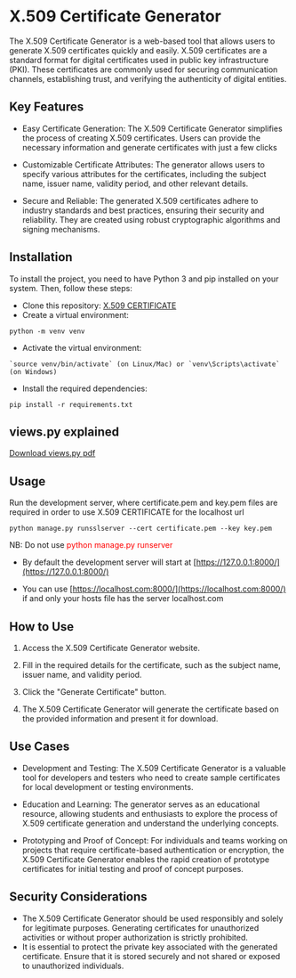 # X.509 Certificate Generator

The X.509 Certificate Generator is a web-based tool that allows users to generate X.509 certificates quickly and easily. X.509 certificates are a standard format for digital certificates used in public key infrastructure (PKI). These certificates are commonly used for securing communication channels, establishing trust, and verifying the authenticity of digital entities.

## Key Features

- Easy Certificate Generation: The X.509 Certificate Generator simplifies the process of creating X.509 certificates. Users can provide the necessary information and generate certificates with just a few clicks
- Customizable Certificate Attributes: The generator allows users to specify various attributes for the certificates, including the subject name, issuer name, validity period, and other relevant details.

- Secure and Reliable: The generated X.509 certificates adhere to industry standards and best practices, ensuring their security and reliability. They are created using robust cryptographic algorithms and signing mechanisms.

## Installation

To install the project, you need to have Python 3 and pip installed on your system. Then, follow these steps:

- Clone this repository: 
[X.509 CERTIFICATE](https://github.com/Kjeff24/X.509-certificate.git)
- Create a virtual environment: 
```
python -m venv venv
```
- Activate the virtual environment: 
```
`source venv/bin/activate` (on Linux/Mac) or `venv\Scripts\activate` (on Windows)
```
- Install the required dependencies: 
```
pip install -r requirements.txt
```

## views.py explained
[Download views.py pdf](<static/assets/Project X509 certificate.pdf>)


## Usage
Run the development server, where certificate.pem and key.pem files are required in order to use X.509 CERTIFICATE for the localhost url
``` 
python manage.py runsslserver --cert certificate.pem --key key.pem
```
NB: Do not use <span style="color: red;"> python manage.py runserver</span>

- By default the development server will start at [https://127.0.0.1:8000/](https://127.0.0.1:8000/) 

- You can use [https://localhost.com:8000/](https://localhost.com:8000/) if and only your hosts file has the server localhost.com

## How to Use
1. Access the X.509 Certificate Generator website.

2. Fill in the required details for the certificate, such as the subject name, issuer name, and validity period.

3. Click the "Generate Certificate" button.

4. The X.509 Certificate Generator will generate the certificate based on the provided information and present it for download.

## Use Cases
- Development and Testing: The X.509 Certificate Generator is a valuable tool for developers and testers who need to create sample certificates for local development or testing environments.

- Education and Learning: The generator serves as an educational resource, allowing students and enthusiasts to explore the process of X.509 certificate generation and understand the underlying concepts.

- Prototyping and Proof of Concept: For individuals and teams working on projects that require certificate-based authentication or encryption, the X.509 Certificate Generator enables the rapid creation of prototype certificates for initial testing and proof of concept purposes.


## Security Considerations
- The X.509 Certificate Generator should be used responsibly and solely for legitimate purposes. Generating certificates for unauthorized activities or without proper authorization is strictly prohibited.
- It is essential to protect the private key associated with the generated certificate. Ensure that it is stored securely and not shared or exposed to unauthorized individuals.
